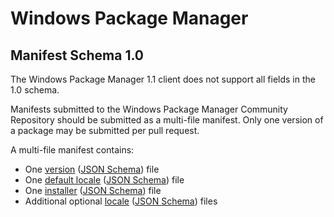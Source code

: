 [versionSchema]:        https://github.com/microsoft/winget-cli/blob/master/schemas/JSON/manifests/v1.0.0/manifest.version.1.0.0.json
[defaultLocaleSchema]:  https://github.com/microsoft/winget-cli/blob/master/schemas/JSON/manifests/v1.0.0/manifest.defaultLocale.1.0.0.json
[localeSchema]:         https://github.com/microsoft/winget-cli/blob/master/schemas/JSON/manifests/v1.0.0/manifest.locale.1.0.0.json
[installerSchema]:      https://github.com/microsoft/winget-cli/blob/master/schemas/JSON/manifests/v1.0.0/manifest.installer.1.0.0.json

# Windows Package Manager
## Manifest Schema 1.0

The Windows Package Manager 1.1 client does not support all fields in the 1.0 schema.

Manifests submitted to the Windows Package Manager Community Repository should be submitted as a multi-file manifest. Only one version of a package may be submitted per pull request.

A multi-file manifest contains:
* One [version](version.md) ([JSON Schema][versionSchema]) file
* One [default locale](defaultLocale.md) ([JSON Schema][defaultLocaleSchema]) file
* One [installer](installer.md) ([JSON Schema][installerSchema]) file
* Additional optional [locale](locale.md) ([JSON Schema][localeSchema]) files

